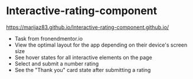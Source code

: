 # Interactive-rating-component
 https://marijaz83.github.io/Interactive-rating-component.github.io/
- Task from fronendmentor.io
- View the optimal layout for the app depending on their device's screen size
- See hover states for all interactive elements on the page
- Select and submit a number rating
- See the "Thank you" card state after submitting a rating
